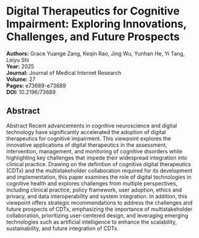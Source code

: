 # Digital Therapeutics for Cognitive Impairment: Exploring Innovations, Challenges, and Future Prospects

**Authors:** Grace Yuange Zang, Keqin Rao, Jing Wu, Yunhan He, Yi Tang, Leiyu Shi  
**Year:** 2025  
**Journal:** Journal of Medical Internet Research  
**Volume:** 27  
**Pages:** e73689-e73689  
**DOI:** 10.2196/73689  

## Abstract
Abstract
            Recent advancements in cognitive neuroscience and digital technology have significantly accelerated the adoption of digital therapeutics for cognitive impairment. This viewpoint explores the innovative applications of digital therapeutics in the assessment, intervention, management, and monitoring of cognitive disorders while highlighting key challenges that impede their widespread integration into clinical practice. Drawing on the definition of cognitive digital therapeutics (CDTx) and the multistakeholder collaboration required for its development and implementation, this paper examines the role of digital technologies in cognitive health and explores challenges from multiple perspectives, including clinical practice, policy framework, user adoption, ethics and privacy, and data interoperability and system integration. In addition, this viewpoint offers strategic recommendations to address the challenges and future prospects of CDTx, emphasizing the importance of multistakeholder collaboration, prioritizing user-centered design, and leveraging emerging technologies such as artificial intelligence to enhance the scalability, sustainability, and future integration of CDTx.

